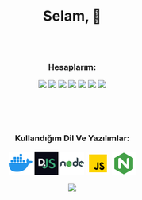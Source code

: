 
<div font-family: arial;
  font-size: 24px;
  margin: 25px;
  width: 350px;
  height: 200px;
  outline: dashed 1px black>
  <h1 align="center">Selam, 👋</h1>
</div>
<br />
<br />

<h3 align="center" >Hesaplarım:</h3>
<p align="center">
   <a href="https://discord.com/users/569230580743536652" target"blank_"><img src="https://img.shields.io/badge/discord%20-7289DA.svg?&style=for-the-badge&logo=discord&logoColor=white"></a>
    <a href="https://github.com/TugberkSenoyar" target"blank_"><img src="https://img.shields.io/badge/GitHub%20-191717.svg?&style=for-the-badge&logo=github&logoColor=white"></a>
   <a href="https://www.youtube.com/channel/UCD7bRhGxuAjCE7Rqr8f1gug" target"blank_"><img src="https://img.shields.io/badge/youtube%20-ff0000.svg?&style=for-the-badge&logo=youtube&logoColor=white"></a>
   <a href="https://steamcommunity.com/profiles/76561198995377783/" target"blank_"><img src="https://img.shields.io/badge/steam%20-171a21.svg?&style=for-the-badge&logo=steam&logoColor=white"></a>
<a href="https://open.spotify.com/user/gtpqq4cucl8i0seqm4xa4rpvv" target"blank_"><img src="https://img.shields.io/badge/Spotify%20-1ed760.svg?&style=for-the-badge&logo=spotify&logoColor=white"></a>
<a href="https://www.instagram.com/tugberk.senoyar/" target"blank_"><img src="https://img.shields.io/badge/INSTAGRAM%20-DC3175.svg?&style=for-the-badge&logo=instagram&logoColor=white"></a>
<a href="https://discord.gg/gBMc55z" target"blank_"><img src="https://img.shields.io/discord/623167382738960394?style=for-the-badge&color=ff69b4&label=Norex%27Bot%20Destek&logo=discord"></a>

</p>
<!-- <p align="center"> 
  Profil Ziyaret Sayısı<br>
  <img src="http://de1.nightservers.xyz:30816/sayac.svg" />
</p> -->
<br>
<br>
<br>

<h3 align="center">Kullandığım Dil Ve Yazılımlar:</h3>
<p align="center">
  <a href="https://www.docker.com/" target"blank_"><img src="./docker.png" alt=""></a>
  <a href="https://discord.js.org/#/" target"blank_"><img src="./discordjs.png" width="48" alt=""></a>
  <a href="https://nodejs.org/" target"blank_"><img src="./nodejs.png" alt=""></a>
  <a href="https://www.javascript.com//" target"blank_"><img src="./javascript.gif" width="48" alt=""></a>
  <a href="https://www.nginx.com/" target"blank_"><img src="./nginx.png" alt=""></a>
</p>


<div align="center">
  <a href="https://discord.com/users/569230580743536652" target="blank_"><img src="https://lanyard.cnrad.dev/api/569230580743536652"/></a>
</div>
